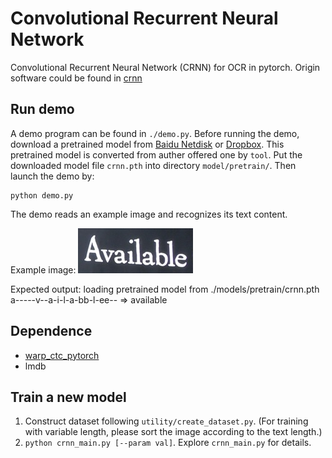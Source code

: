 Convolutional Recurrent Neural Network
======================================

Convolutional Recurrent Neural Network (CRNN) for OCR in pytorch.
Origin software could be found in [crnn](https://github.com/bgshih/crnn)

Run demo
--------
A demo program can be found in ``./demo.py``. Before running the demo, download a pretrained model
from [Baidu Netdisk](https://pan.baidu.com/s/1pLbeCND) or [Dropbox](https://www.dropbox.com/s/dboqjk20qjkpta3/crnn.pth?dl=0). 
This pretrained model is converted from auther offered one by ``tool``.
Put the downloaded model file ``crnn.pth`` into directory ``model/pretrain/``. Then launch the demo by:

    python demo.py

The demo reads an example image and recognizes its text content.

Example image:
![Example Image](./data/demo.png)

Expected output:
    loading pretrained model from ./models/pretrain/crnn.pth
    a-----v--a-i-l-a-bb-l-ee-- => available

Dependence
----------
* [warp_ctc_pytorch](https://github.com/SeanNaren/warp-ctc/tree/pytorch_bindings/pytorch_binding)
* lmdb

Train a new model
-----------------
1. Construct dataset following ``utility/create_dataset.py``. (For training with variable length, please sort the image according to the text length.)
2. ``python crnn_main.py [--param val]``. Explore ``crnn_main.py`` for details.
